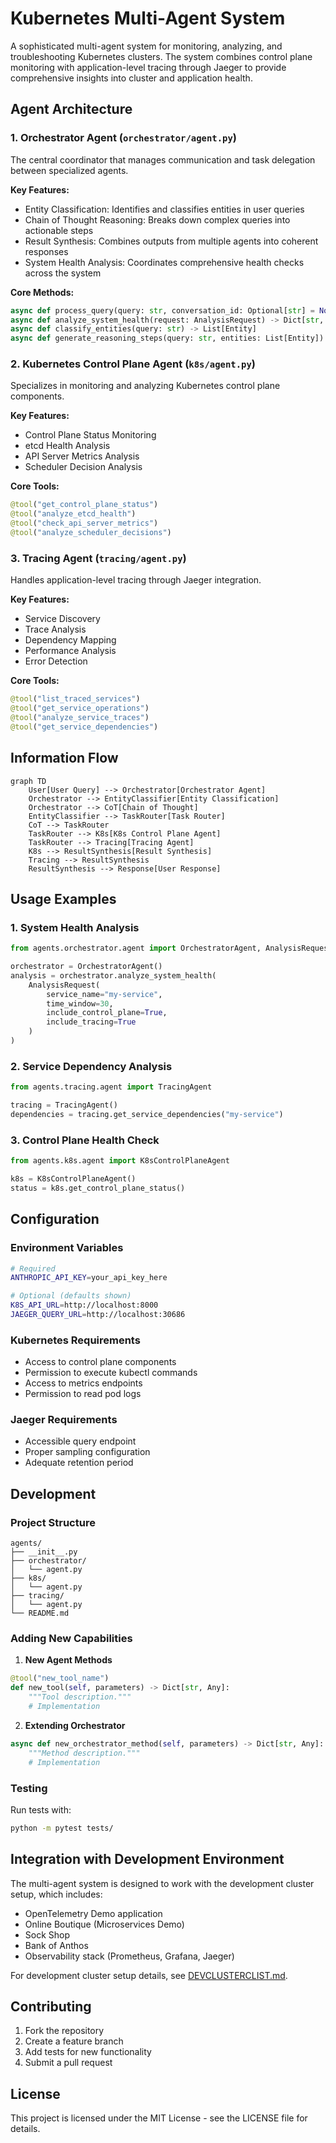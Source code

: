 # Kubernetes Multi-Agent System

A sophisticated multi-agent system for monitoring, analyzing, and troubleshooting Kubernetes clusters. The system combines control plane monitoring with application-level tracing through Jaeger to provide comprehensive insights into cluster and application health.

## Agent Architecture

### 1. Orchestrator Agent (`orchestrator/agent.py`)
The central coordinator that manages communication and task delegation between specialized agents.

**Key Features:**
- Entity Classification: Identifies and classifies entities in user queries
- Chain of Thought Reasoning: Breaks down complex queries into actionable steps
- Result Synthesis: Combines outputs from multiple agents into coherent responses
- System Health Analysis: Coordinates comprehensive health checks across the system

**Core Methods:**
```python
async def process_query(query: str, conversation_id: Optional[str] = None) -> Dict
async def analyze_system_health(request: AnalysisRequest) -> Dict[str, Any]
async def classify_entities(query: str) -> List[Entity]
async def generate_reasoning_steps(query: str, entities: List[Entity]) -> List[Dict]
```

### 2. Kubernetes Control Plane Agent (`k8s/agent.py`)
Specializes in monitoring and analyzing Kubernetes control plane components.

**Key Features:**
- Control Plane Status Monitoring
- etcd Health Analysis
- API Server Metrics Analysis
- Scheduler Decision Analysis

**Core Tools:**
```python
@tool("get_control_plane_status")
@tool("analyze_etcd_health")
@tool("check_api_server_metrics")
@tool("analyze_scheduler_decisions")
```

### 3. Tracing Agent (`tracing/agent.py`)
Handles application-level tracing through Jaeger integration.

**Key Features:**
- Service Discovery
- Trace Analysis
- Dependency Mapping
- Performance Analysis
- Error Detection

**Core Tools:**
```python
@tool("list_traced_services")
@tool("get_service_operations")
@tool("analyze_service_traces")
@tool("get_service_dependencies")
```

## Information Flow

```mermaid
graph TD
    User[User Query] --> Orchestrator[Orchestrator Agent]
    Orchestrator --> EntityClassifier[Entity Classification]
    Orchestrator --> CoT[Chain of Thought]
    EntityClassifier --> TaskRouter[Task Router]
    CoT --> TaskRouter
    TaskRouter --> K8s[K8s Control Plane Agent]
    TaskRouter --> Tracing[Tracing Agent]
    K8s --> ResultSynthesis[Result Synthesis]
    Tracing --> ResultSynthesis
    ResultSynthesis --> Response[User Response]
```

## Usage Examples

### 1. System Health Analysis
```python
from agents.orchestrator.agent import OrchestratorAgent, AnalysisRequest

orchestrator = OrchestratorAgent()
analysis = orchestrator.analyze_system_health(
    AnalysisRequest(
        service_name="my-service",
        time_window=30,
        include_control_plane=True,
        include_tracing=True
    )
)
```

### 2. Service Dependency Analysis
```python
from agents.tracing.agent import TracingAgent

tracing = TracingAgent()
dependencies = tracing.get_service_dependencies("my-service")
```

### 3. Control Plane Health Check
```python
from agents.k8s.agent import K8sControlPlaneAgent

k8s = K8sControlPlaneAgent()
status = k8s.get_control_plane_status()
```

## Configuration

### Environment Variables
```bash
# Required
ANTHROPIC_API_KEY=your_api_key_here

# Optional (defaults shown)
K8S_API_URL=http://localhost:8000
JAEGER_QUERY_URL=http://localhost:30686
```

### Kubernetes Requirements
- Access to control plane components
- Permission to execute kubectl commands
- Access to metrics endpoints
- Permission to read pod logs

### Jaeger Requirements
- Accessible query endpoint
- Proper sampling configuration
- Adequate retention period

## Development

### Project Structure
```
agents/
├── __init__.py
├── orchestrator/
│   └── agent.py
├── k8s/
│   └── agent.py
├── tracing/
│   └── agent.py
└── README.md
```

### Adding New Capabilities

1. **New Agent Methods**
```python
@tool("new_tool_name")
def new_tool(self, parameters) -> Dict[str, Any]:
    """Tool description."""
    # Implementation
```

2. **Extending Orchestrator**
```python
async def new_orchestrator_method(self, parameters) -> Dict[str, Any]:
    """Method description."""
    # Implementation
```

### Testing

Run tests with:
```bash
python -m pytest tests/
```

## Integration with Development Environment

The multi-agent system is designed to work with the development cluster setup, which includes:

- OpenTelemetry Demo application
- Online Boutique (Microservices Demo)
- Sock Shop
- Bank of Anthos
- Observability stack (Prometheus, Grafana, Jaeger)

For development cluster setup details, see [DEVCLUSTERCLIST.md](../docs/DEVCLUSTERCLIST.md).

## Contributing

1. Fork the repository
2. Create a feature branch
3. Add tests for new functionality
4. Submit a pull request

## License

This project is licensed under the MIT License - see the LICENSE file for details. 